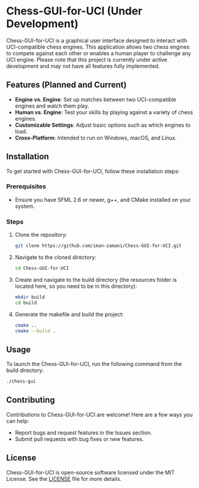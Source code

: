 # Chess-GUI-for-UCI (Under Development)

Chess-GUI-for-UCI is a graphical user interface designed to interact with UCI-compatible chess engines. This application allows two chess engines to compete against each other or enables a human player to challenge any UCI engine. Please note that this project is currently under active development and may not have all features fully implemented.

## Features (Planned and Current)

- **Engine vs. Engine**: Set up matches between two UCI-compatible engines and watch them play.
- **Human vs. Engine**: Test your skills by playing against a variety of chess engines.
- **Customizable Settings**: Adjust basic options such as which engines to load.
- **Cross-Platform**: Intended to run on Windows, macOS, and Linux.

## Installation

To get started with Chess-GUI-for-UCI, follow these installation steps:

### Prerequisites

- Ensure you have SFML 2.6 or newer, g++, and CMake installed on your system.

### Steps

1. Clone the repository:
   ```bash
   git clone https://github.com/iman-zamani/Chess-GUI-for-UCI.git
   ```
2. Navigate to the cloned directory:
   ```bash
   cd Chess-GUI-for-UCI
   ```
3. Create and navigate to the build directory (the resources folder is located here, so you need to be in this directory):
   ```bash
   mkdir build
   cd build
   ```
4. Generate the makefile and build the project:
   ```bash
   cmake ..
   cmake --build .
   ```

## Usage

To launch the Chess-GUI-for-UCI, run the following command from the build directory:
```bash
./chess-gui
```

## Contributing

Contributions to Chess-GUI-for-UCI are welcome! Here are a few ways you can help:
- Report bugs and request features in the Issues section.
- Submit pull requests with bug fixes or new features.

## License

Chess-GUI-for-UCI is open-source software licensed under the MIT License. See the [LICENSE](LICENSE) file for more details.

